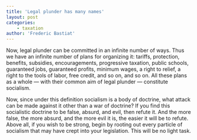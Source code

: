 ```yaml
---
title: 'Legal plunder has many names'
layout: post
categories:
    - taxation
author: 'Frederic Bastiat'
---
```


Now, legal plunder can be committed in an infinite number of ways. Thus we have an infinite number of plans for organizing it: tariffs, protection, benefits, subsidies, encouragements, progressive taxation, public schools, guaranteed jobs, guaranteed profits, minimum wages, a right to relief, a right to the tools of labor, free credit, and so on, and so on. All these plans as a whole — with their common aim of legal plunder — constitute socialism.

Now, since under this definition socialism is a body of doctrine, what attack can be made against it other than a war of doctrine? If you find this socialistic doctrine to be false, absurd, and evil, then refute it. And the more false, the more absurd, and the more evil it is, the easier it will be to refute. Above all, if you wish to be strong, begin by rooting out every particle of socialism that may have crept into your legislation. This will be no light task.